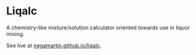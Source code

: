 # Liqalc

A chemistry-like mixture/solution calculator oriented towards use in liquor mixing.

See live at [negamartin.github.io/liqalc](https://negamartin.github.io/liqalc).
